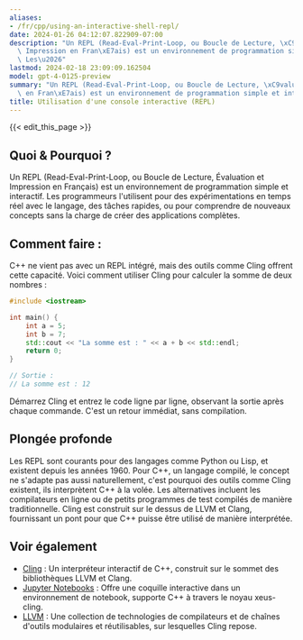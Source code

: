 ```yaml
---
aliases:
- /fr/cpp/using-an-interactive-shell-repl/
date: 2024-01-26 04:12:07.822909-07:00
description: "Un REPL (Read-Eval-Print-Loop, ou Boucle de Lecture, \xC9valuation et\
  \ Impression en Fran\xE7ais) est un environnement de programmation simple et interactif.\
  \ Les\u2026"
lastmod: 2024-02-18 23:09:09.162504
model: gpt-4-0125-preview
summary: "Un REPL (Read-Eval-Print-Loop, ou Boucle de Lecture, \xC9valuation et Impression\
  \ en Fran\xE7ais) est un environnement de programmation simple et interactif. Les\u2026"
title: Utilisation d'une console interactive (REPL)
---
```


{{< edit_this_page >}}

## Quoi & Pourquoi ?
Un REPL (Read-Eval-Print-Loop, ou Boucle de Lecture, Évaluation et Impression en Français) est un environnement de programmation simple et interactif. Les programmeurs l'utilisent pour des expérimentations en temps réel avec le langage, des tâches rapides, ou pour comprendre de nouveaux concepts sans la charge de créer des applications complètes.

## Comment faire :
C++ ne vient pas avec un REPL intégré, mais des outils comme Cling offrent cette capacité. Voici comment utiliser Cling pour calculer la somme de deux nombres :

```C++
#include <iostream>

int main() {
    int a = 5;
    int b = 7;
    std::cout << "La somme est : " << a + b << std::endl;
    return 0;
}

// Sortie :
// La somme est : 12
```

Démarrez Cling et entrez le code ligne par ligne, observant la sortie après chaque commande. C'est un retour immédiat, sans compilation.

## Plongée profonde
Les REPL sont courants pour des langages comme Python ou Lisp, et existent depuis les années 1960. Pour C++, un langage compilé, le concept ne s'adapte pas aussi naturellement, c'est pourquoi des outils comme Cling existent, ils interprètent C++ à la volée. Les alternatives incluent les compilateurs en ligne ou de petits programmes de test compilés de manière traditionnelle. Cling est construit sur le dessus de LLVM et Clang, fournissant un pont pour que C++ puisse être utilisé de manière interprétée.

## Voir également
- [Cling](https://root.cern/cling/) : Un interpréteur interactif de C++, construit sur le sommet des bibliothèques LLVM et Clang.
- [Jupyter Notebooks](https://jupyter.org/) : Offre une coquille interactive dans un environnement de notebook, supporte C++ à travers le noyau xeus-cling.
- [LLVM](https://llvm.org/) : Une collection de technologies de compilateurs et de chaînes d'outils modulaires et réutilisables, sur lesquelles Cling repose.
